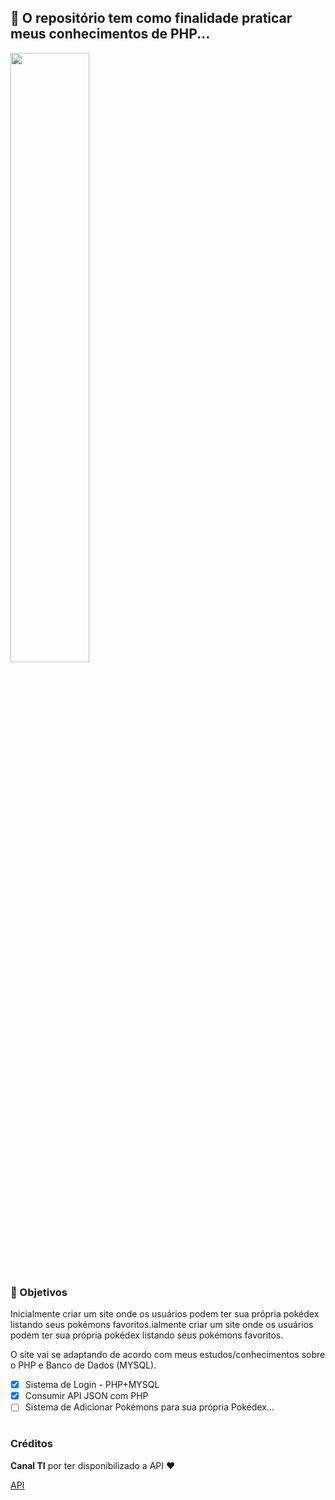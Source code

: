 ## 👋 O repositório tem como finalidade praticar meus conhecimentos de PHP...

<img src="https://user-images.githubusercontent.com/94693689/165374646-d5f89480-b106-4737-8e73-3da188e8174a.gif" width="50%">

### 💭 Objetivos
<p>Inicialmente criar um site onde os usuários podem ter sua própria pokédex listando seus pokémons favoritos.ialmente criar um site onde os usuários podem ter sua própria pokédex listando seus pokémons favoritos.</p>
<p>O site vai se adaptando de acordo com meus estudos/conhecimentos sobre o PHP e Banco de Dados (MYSQL).</p>

- [x] Sistema de Login - PHP+MYSQL 
- [x] Consumir API JSON com PHP
- [ ] Sistema de Adicionar Pokémons para sua própria Pokédex...

<h1> </h1>

### Créditos
<p><b>Canal TI</b> por ter disponibilizado a API ❤</p>
<a href="https://www.canalti.com.br/api/pokemons.json">API</a>
